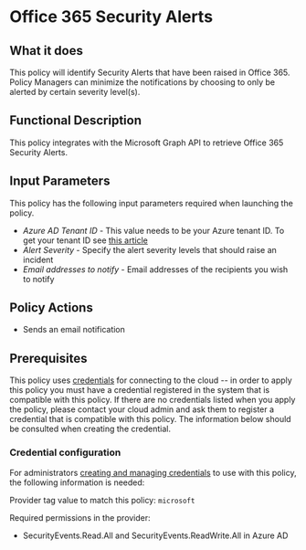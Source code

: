 # Office 365 Security Alerts

## What it does

This policy will identify Security Alerts that have been raised in Office 365. Policy Managers can minimize the notifications by choosing to only be alerted by certain severity level(s).

## Functional Description

This policy integrates with the Microsoft Graph API to retrieve Office 365 Security Alerts.

## Input Parameters

This policy has the following input parameters required when launching the policy.

- *Azure AD Tenant ID* - This value needs to be your Azure tenant ID. To get your tenant ID see [this article](https://docs.microsoft.com/en-us/onedrive/find-your-office-365-tenant-id)
- *Alert Severity* - Specify the alert severity levels that should raise an incident
- *Email addresses to notify* - Email addresses of the recipients you wish to notify

## Policy Actions

- Sends an email notification

## Prerequisites

This policy uses [credentials](https://docs.rightscale.com/policies/users/guides/credential_management.html)
for connecting to the cloud -- in order to apply this policy you must have a credential registered in the system that is compatible with this policy. If there are no
credentials listed when you apply the policy, please contact your cloud admin and ask them to register a credential that is compatible with this policy. The information below should be consulted when creating the credential.

### Credential configuration

For administrators [creating and managing credentials](https://docs.rightscale.com/policies/users/guides/credential_management.html) to use with this policy, the following information is needed:

Provider tag value to match this policy: `microsoft`

Required permissions in the provider:

- SecurityEvents.Read.All and SecurityEvents.ReadWrite.All in Azure AD
